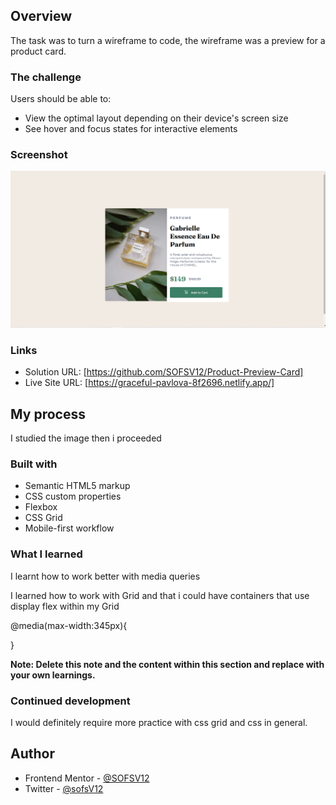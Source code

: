 ## Overview

The task was to turn a wireframe to code, the wireframe was a preview for a product card.

### The challenge

Users should be able to:

- View the optimal layout depending on their device's screen size
- See hover and focus states for interactive elements

### Screenshot

![](</product-preview-card-component-main/images/Screenshot%20(561).png>)

### Links

- Solution URL: [https://github.com/SOFSV12/Product-Preview-Card]
- Live Site URL: [https://graceful-pavlova-8f2696.netlify.app/]

## My process

I studied the image then i proceeded

### Built with

- Semantic HTML5 markup
- CSS custom properties
- Flexbox
- CSS Grid
- Mobile-first workflow

### What I learned

I learnt how to work better with media queries

I learned how to work with Grid and that i could have containers that use display flex within my Grid

@media(max-width:345px){

}

**Note: Delete this note and the content within this section and replace with your own learnings.**

### Continued development

I would definitely require more practice with css grid and css in general.

## Author

- Frontend Mentor - [@SOFSV12](https://www.frontendmentor.io/profile/@SOFSV12)
- Twitter - [@sofsV12](https://www.twitter.com/sofsV12)
